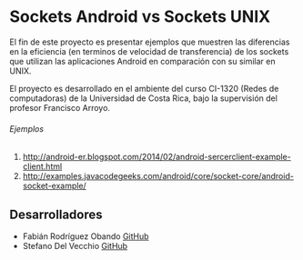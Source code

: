 # Sockets Android vs Sockets UNIX

El fin de este proyecto es presentar ejemplos que muestren las diferencias en la eficiencia (en terminos de velocidad de transferencia) de los sockets que utilizan las aplicaciones Android en comparación con su similar en UNIX.

El proyecto es desarrollado en el ambiente del curso CI-1320 (Redes de computadoras) de la Universidad de Costa Rica, bajo la supervisión del profesor Francisco Arroyo.

###### Ejemplos

1. http://android-er.blogspot.com/2014/02/android-sercerclient-example-client.html
2. http://examples.javacodegeeks.com/android/core/socket-core/android-socket-example/

## Desarrolladores

* Fabián Rodríguez Obando [GitHub](https://github.com/fabo49)
* Stefano Del Vecchio [GitHub](https://github.com/SDelVecchioC)
